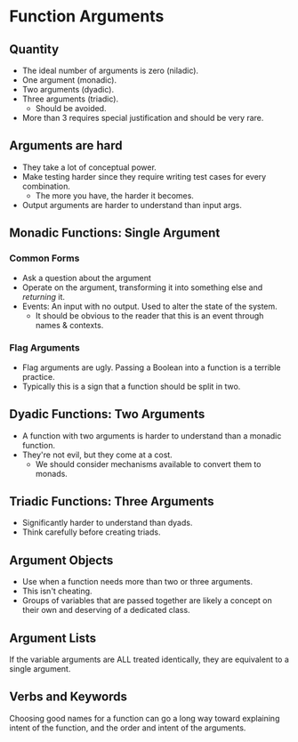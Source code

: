 # Function Arguments

## Quantity

* The ideal number of arguments is zero (niladic).
* One argument (monadic).
* Two arguments (dyadic).
* Three arguments (triadic).&#x20;
  * Should be avoided.&#x20;
* More than 3 requires special justification and should be very rare.

## Arguments are hard

* They take a lot of conceptual power.
* Make testing harder since they require writing test cases for every combination.
  * The more you have, the harder it becomes.
* Output arguments are harder to understand than input args.

## Monadic Functions: Single Argument

### Common Forms

* Ask a question about the argument
* Operate on the argument, transforming it into something else and _returning_ it.
* Events: An input with no output. Used to alter the state of the system.
  * It should be obvious to the reader that this is an event through names & contexts.

### Flag Arguments

* Flag arguments are ugly. Passing a Boolean into a function is a terrible practice.
* Typically this is a sign that a function should be split in two.

## Dyadic Functions: Two Arguments

* A function with two arguments is harder to understand than a monadic function.
* They're not evil, but they come at a cost.&#x20;
  * We should consider mechanisms available to convert them to monads.

## Triadic Functions: Three Arguments

* Significantly harder to understand than dyads.
* Think carefully before creating triads.

## Argument Objects

* Use when a function needs more than two or three arguments.
* This isn't cheating.&#x20;
* Groups of variables that are passed together are likely a concept on their own and deserving of a dedicated class.

## Argument Lists

If the variable arguments are ALL treated identically, they are equivalent to a single argument.

## Verbs and Keywords

Choosing good names for a function can go a long way toward explaining intent of the function, and the order and intent of the arguments.
